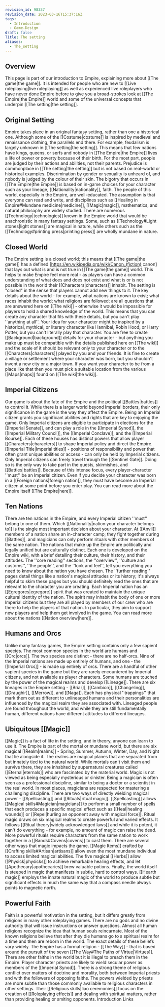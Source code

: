 ```yaml
---
revision_id: 98337
revision_date: 2023-03-16T15:37:16Z
tags:
  - Introduction
  - Game-Design
draft: false
Title: The setting
aliases:
  - The_setting
---
```

## Overview
This page is part of our introduction to Empire, explaining more about [[The game|the game]]. It is intended for people who are new to [[Live roleplaying|live roleplaying]] as well as experienced live roleplayers who have never done Empire before to give you a broad-strokes look at [[The Empire|the Empire]] world and some of the universal concepts that underpin [[The setting|the setting]].
## Original Setting
Empire takes place in an original fantasy setting, rather than one a historical one. Although some of the [[Costume|costume]] is inspired by medieval and renaissance clothing, the parallels end there. For example, feudalism is largely unknown in [[The setting|the setting]]. This means that few nations have kings, queens, or serfs and nobody in [[The Empire|the Empire]] lives a life of power or poverty because of their birth. For the most part, people are judged by their actions and abilities, not their parents.
Prejudice is commonplace in [[The setting|the setting]] but is not based on real-world or historical examples. Discrimination by gender or sexuality is unheard of, and nobody is judged by the colour of their skin. The bigotry that occurs in [[The Empire|the Empire]] is based on in-game choices for your character such as your lineage, [[Nationality|nationality]], faith.
The people of this world, especially in the Empire, are well-educated. The assumption is that everyone can read and write, and disciplines such as [[Healing in Empire#Mundane medicine|medicine]], [[Magic|magic]], mathematics, and natural philosophy are widely studied. There are numerous [[Technology|technologies]] known in the Empire world that would be anachronistic in many fantasy settings. Some, such as [[Technology#Light stones|light stones]] are magical in nature, while others such as the [[Technology#printing press|printing press]] are wholly mundane in nature.
## Closed World
The Empire setting is a closed world; this means that [[The game|the game]] has a defined [https://en.wikipedia.org/wiki/Canon_(fiction) canon] that lays out what is and is not true in [[The game|the game]] world. This helps to make Empire feel more real - as players can have a common understanding of what does and does not exist and what is or is not possible in the world their [[Characters|characters]] inhabit.
The setting is "closed" in the sense that players cannot add new things to it. The key details about the world - for example, what nations are known to exist; what races inhabit the world; what religions are followed; are all questions that are answered here on [[The wiki]] - otherwise it would be impossible for players to hold a shared knowledge of the world. This means that you can create any character that fits with these details, but you can't play ''anything at all''. Your idea for your character might be inspired by a historical, mythical, or literary character like Hannibal, Robin Hood, or Harry Potter, but you can't literally play that character. 
You are free to create [[Background|background]] details for your character - but anything you make up must be compatible with the details published here on [[The wiki]] and the scale of it should be relevant only to your character or to the [[Characters|characters]] played by you and your friends. It is fine to create a village or settlement where your character was born, but you shouldn't invent a new city or a major town. If you want your character to be from a place like that then you must pick a suitable location from the various [[Maps|maps]] found on [[The wiki|the wiki]].
## Imperial Citizens
Our game is about the fate of the Empire and the political [[Battles|battles]] to control it. While there is a larger world beyond Imperial borders, their only significance in the game is the way they affect the Empire. Being an Imperial citizen grants you significant abilities and rights that are key to enjoying the game.
Only Imperial citizens are eligible to participate in elections for the [[Imperial Senate]], and can play a role in the [[Imperial Synod]], the [[Imperial Military Council]], the [[Imperial Conclave]], and the [[Imperial Bourse]]. Each of these houses has distinct powers that allow player [[Characters|characters]] to shape Imperial policy and direct the Empire. [[Imperial Title|Imperial titles]] - positions of responsibility and power that often grant unique abilities or access - can only be held by Imperial citizens. Only Imperial citizens can freely travel through the [[Sentinel Gate]]. Doing so is the only way to take part in the quests, skirmishes, and [[Battles|battles]].
Because of this intense focus, every player-character ''must'' be an Imperial citizen. Even if you decide your character was born in a [[Foreign nations|foreign nation]], they must have become an Imperial citizen at some point before you enter play. You can read more about the Empire itself [[The Empire|here]].
## Ten Nations
There are ten nations in the Empire, and every Imperial citizen ''must'' belong to one of them. Which [[Nationality|nation your character belongs to]] is the single most important decision about your character. At [[Anvil]] members of a nation share an in-character camp; they fight together during [[Battles]], and magicians can only perform rituals with other members of the same nation.
The nations that make up the Empire are politically and legally unified but are culturally distinct. Each one is developed on the Empire wiki, with a brief detailing their culture, their history, and their attitudes. The ''core reading'' sections, the ''overview'', ''culture and customs'', ''the people'', and the ''look and feel'', tell you everything you need to know about the nation you have chosen. The ''further reading'' pages detail things like a nation's magical attitudes or its history; it's always helpful to skim these pages but you should definitely read the ones that are relevant to the character you are creating.
Each Imperial nation has an [[Egregores|egregore]] spirit that was created to maintain the unique cultural identity of the nation. The spirit may inhabit the body of one or more Imperial citizens but they are all played by members of our crew who are there to help the players of that nation. In particular, they aim to support new players and help them get involved in the game.
You can read more about the nations [[Nation overview|here]].
## Humans and Orcs
Unlike many fantasy games, the Empire setting contains only a few sapient species. The most common species in the world are humans and [[Orc|orcs]]. The two species are distinct - there are no half-orcs. Nine of the Imperial nations are made up entirely of humans, and one - the [[Imperial Orcs]] - is made up entirely of orcs. There are a handful of other sapient species in the game but they are rarely encountered by Imperial citizens, and not available as player characters.
Some humans are touched by the power of the magical realms and develop [[Lineage]]. There are six lineages in the Empire setting - [[Briar]], [[Cambion]], [[Changeling]], [[Draughir]], [[Merrow]], and [[Naga]]. Each has physical ''trappings'' that mark them out as different to unlineaged humans and their personalities are influenced by the magical realm they are associated with. Lineaged people are found throughout the world, and while they are still fundamentally human, different nations have different attitudes to different lineages.
## Ubiquitous [[Magic]]
[[Magic]] is a fact of life in the setting, and in theory, anyone can learn to use it. The Empire is part of the mortal or mundane world, but there are six magical [[Realm|realms]] - Spring, Summer, Autumn, Winter, Day, and Night that lie alongside it. The realms are magical planes that are separated from but innately tied to the natural world. While mortals can't visit them and survive there, they are inhabited by supernatural creatures called [[Eternal|eternals]] who are fascinated by the material world.
Magic is not viewed as being especially mysterious or sinister. Being a magician is often seen as a professional discipline, similar to being a doctor or a scientist in the real world. In most places, magicians are respected for mastering a challenging discipline. There are two ways of directly wielding magical power - [[Spellcasting]] and [[Rituals|ritual magic]]. [[Spellcasting]] allows [[Magical skills#Magician|magicians]] to perform a small number of spells that each produces a specific magical effect such as [[Heal|healing wounds]] or [[Repel|hurling an opponent away with magical force]]. Ritual magic draws on six magical realms to create powerful and varied effects. It follows [[Ritual theory|widely acknowledged laws]] and while it is potent, it can't do everything -  for example, no amount of magic can raise the dead. More powerful rituals require characters from the same nation to work together in a [[Bands#Covens|covens]] to cast them.
There are several other ways that magic impacts the game. [[Magic Items]] crafted by [[Crafting skills#Artisan|artisans]] allow even the most mundane individual to access limited magical abilities. The five magical [[Herbs]] allow [[Physick|physicks]] to achieve remarkable healing effects, and let [[Apothecary|apothecaries]] brew valuable potions. Finally, the world itself is steeped in magic that manifests in subtle, hard to control ways. [[Hearth magic]] employs the innate natural magic of the world to produce subtle but significant effects in much the same way that a compass needle always points to magnetic north.
## Powerful Faith
Faith is a powerful motivation in the setting, but it differs greatly from religions in many other roleplaying games. There are no gods and no divine authority that will issue instructions or answer questions. Almost all human religions recognize the idea that human souls reincarnate. Most of the known religions believe that after they die humans go to a spiritual realm for a time and then are reborn in the world. The exact details of these beliefs vary widely. 
The Empire has a formal religion - [[The Way]] - that is based around the pursuit of the seven [[The Way#The Paths of Virtue|Virtues]]. There are other faiths in the world but it is illegal to preach them in the Empire. Player character priests are likely to wield secular power as members of the [[Imperial Synod]]. There is a strong theme of religious conflict over matters of doctrine and morality, both between Imperial priests and with the followers of opposing faiths.
The powers wielded by priests are more subtle than those commonly available to religious characters in other settings. Their [[Religious skills|liao ceremonies]] focus on the creation of [[Roleplaying effects]] and dealing with spiritual matters, rather than providing healing or smiting opponents.
Introduction Links